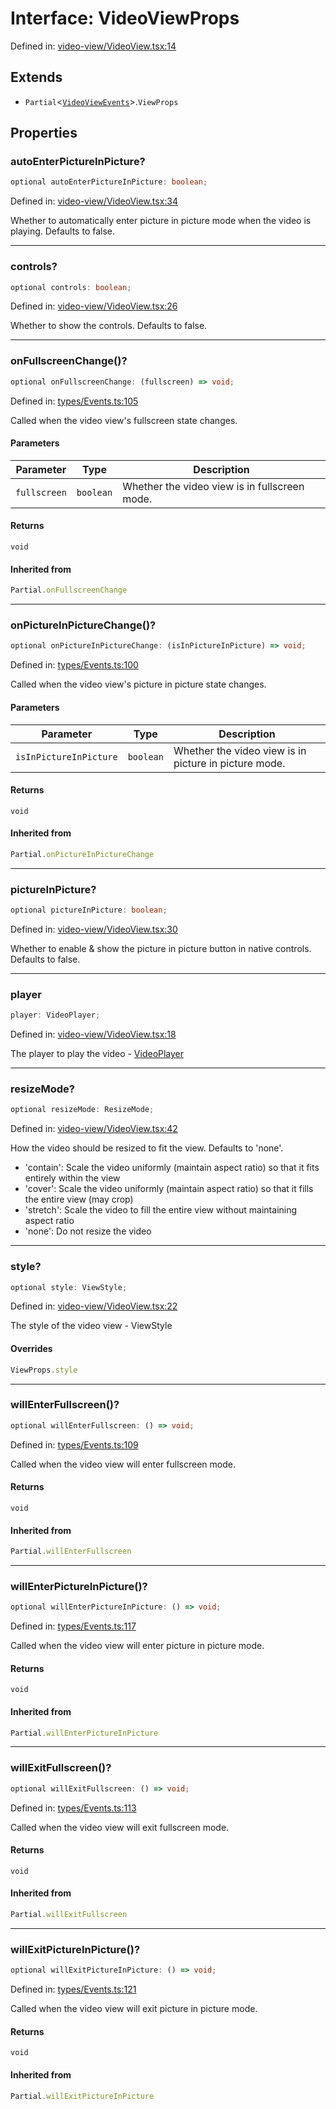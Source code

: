 # Interface: VideoViewProps

Defined in: [video-view/VideoView.tsx:14](https://github.com/TheWidlarzGroup/react-native-video/blob/f9ee42c2a80c20dca2b87dac6bcb2898c1a425c5/packages/react-native-video/src/core/video-view/VideoView.tsx#L14)

## Extends

- `Partial`\<[`VideoViewEvents`](VideoViewEvents.md)\>.`ViewProps`

## Properties

### autoEnterPictureInPicture?

```ts
optional autoEnterPictureInPicture: boolean;
```

Defined in: [video-view/VideoView.tsx:34](https://github.com/TheWidlarzGroup/react-native-video/blob/f9ee42c2a80c20dca2b87dac6bcb2898c1a425c5/packages/react-native-video/src/core/video-view/VideoView.tsx#L34)

Whether to automatically enter picture in picture mode when the video is playing. Defaults to false.

***

### controls?

```ts
optional controls: boolean;
```

Defined in: [video-view/VideoView.tsx:26](https://github.com/TheWidlarzGroup/react-native-video/blob/f9ee42c2a80c20dca2b87dac6bcb2898c1a425c5/packages/react-native-video/src/core/video-view/VideoView.tsx#L26)

Whether to show the controls. Defaults to false.

***

### onFullscreenChange()?

```ts
optional onFullscreenChange: (fullscreen) => void;
```

Defined in: [types/Events.ts:105](https://github.com/TheWidlarzGroup/react-native-video/blob/f9ee42c2a80c20dca2b87dac6bcb2898c1a425c5/packages/react-native-video/src/core/types/Events.ts#L105)

Called when the video view's fullscreen state changes.

#### Parameters

| Parameter | Type | Description |
| ------ | ------ | ------ |
| `fullscreen` | `boolean` | Whether the video view is in fullscreen mode. |

#### Returns

`void`

#### Inherited from

```ts
Partial.onFullscreenChange
```

***

### onPictureInPictureChange()?

```ts
optional onPictureInPictureChange: (isInPictureInPicture) => void;
```

Defined in: [types/Events.ts:100](https://github.com/TheWidlarzGroup/react-native-video/blob/f9ee42c2a80c20dca2b87dac6bcb2898c1a425c5/packages/react-native-video/src/core/types/Events.ts#L100)

Called when the video view's picture in picture state changes.

#### Parameters

| Parameter | Type | Description |
| ------ | ------ | ------ |
| `isInPictureInPicture` | `boolean` | Whether the video view is in picture in picture mode. |

#### Returns

`void`

#### Inherited from

```ts
Partial.onPictureInPictureChange
```

***

### pictureInPicture?

```ts
optional pictureInPicture: boolean;
```

Defined in: [video-view/VideoView.tsx:30](https://github.com/TheWidlarzGroup/react-native-video/blob/f9ee42c2a80c20dca2b87dac6bcb2898c1a425c5/packages/react-native-video/src/core/video-view/VideoView.tsx#L30)

Whether to enable & show the picture in picture button in native controls. Defaults to false.

***

### player

```ts
player: VideoPlayer;
```

Defined in: [video-view/VideoView.tsx:18](https://github.com/TheWidlarzGroup/react-native-video/blob/f9ee42c2a80c20dca2b87dac6bcb2898c1a425c5/packages/react-native-video/src/core/video-view/VideoView.tsx#L18)

The player to play the video - [VideoPlayer](../classes/VideoPlayer.md)

***

### resizeMode?

```ts
optional resizeMode: ResizeMode;
```

Defined in: [video-view/VideoView.tsx:42](https://github.com/TheWidlarzGroup/react-native-video/blob/f9ee42c2a80c20dca2b87dac6bcb2898c1a425c5/packages/react-native-video/src/core/video-view/VideoView.tsx#L42)

How the video should be resized to fit the view. Defaults to 'none'.
- 'contain': Scale the video uniformly (maintain aspect ratio) so that it fits entirely within the view
- 'cover': Scale the video uniformly (maintain aspect ratio) so that it fills the entire view (may crop)
- 'stretch': Scale the video to fill the entire view without maintaining aspect ratio
- 'none': Do not resize the video

***

### style?

```ts
optional style: ViewStyle;
```

Defined in: [video-view/VideoView.tsx:22](https://github.com/TheWidlarzGroup/react-native-video/blob/f9ee42c2a80c20dca2b87dac6bcb2898c1a425c5/packages/react-native-video/src/core/video-view/VideoView.tsx#L22)

The style of the video view - ViewStyle

#### Overrides

```ts
ViewProps.style
```

***

### willEnterFullscreen()?

```ts
optional willEnterFullscreen: () => void;
```

Defined in: [types/Events.ts:109](https://github.com/TheWidlarzGroup/react-native-video/blob/f9ee42c2a80c20dca2b87dac6bcb2898c1a425c5/packages/react-native-video/src/core/types/Events.ts#L109)

Called when the video view will enter fullscreen mode.

#### Returns

`void`

#### Inherited from

```ts
Partial.willEnterFullscreen
```

***

### willEnterPictureInPicture()?

```ts
optional willEnterPictureInPicture: () => void;
```

Defined in: [types/Events.ts:117](https://github.com/TheWidlarzGroup/react-native-video/blob/f9ee42c2a80c20dca2b87dac6bcb2898c1a425c5/packages/react-native-video/src/core/types/Events.ts#L117)

Called when the video view will enter picture in picture mode.

#### Returns

`void`

#### Inherited from

```ts
Partial.willEnterPictureInPicture
```

***

### willExitFullscreen()?

```ts
optional willExitFullscreen: () => void;
```

Defined in: [types/Events.ts:113](https://github.com/TheWidlarzGroup/react-native-video/blob/f9ee42c2a80c20dca2b87dac6bcb2898c1a425c5/packages/react-native-video/src/core/types/Events.ts#L113)

Called when the video view will exit fullscreen mode.

#### Returns

`void`

#### Inherited from

```ts
Partial.willExitFullscreen
```

***

### willExitPictureInPicture()?

```ts
optional willExitPictureInPicture: () => void;
```

Defined in: [types/Events.ts:121](https://github.com/TheWidlarzGroup/react-native-video/blob/f9ee42c2a80c20dca2b87dac6bcb2898c1a425c5/packages/react-native-video/src/core/types/Events.ts#L121)

Called when the video view will exit picture in picture mode.

#### Returns

`void`

#### Inherited from

```ts
Partial.willExitPictureInPicture
```
